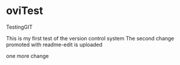 # oviTest
TestingGIT

This is my first test of the version control system
The second change promoted with readme-edit is uploaded

one more change
